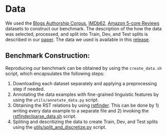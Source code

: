 # Data

We used the [Blogs Authorship Corpus](https://u.cs.biu.ac.il/~koppel/BlogCorpus.htm), [IMDb62](https://umlt.infotech.monash.edu/?page_id=266), [Amazon 5-core Reviews](https://cseweb.ucsd.edu/~jmcauley/datasets/amazon_v2/) datasets to construct our benchmark. The description of the how the data was selected, processed, and split into Train, Dev, and Test splits is described in our [paper](). The data we used is available in this [release]().

## Benchmark Construction:

Reproducing our benchmark can be obtained by using the `create_data.sh` script, which encapsulates the following steps:

1. Downloading each dataset separately and applying a preprocessing step if needed.
2. Annotating the data examples with fine-grained linguistic features by using the `utils/annotate_data.py` script.
3. Obtaining the RST relations by using [rstfinder](rstfinder). This can be done by 1) writing every data example to a separate file and 2) invoking the [rstfinder/parse_data.sh](rstfinder/parse_data.sh) script.
4. Spliting and descritizing the data to create Train, Dev, and Test splits using the [utils/split_and_discretize.py](utils/split_and_discretize.py) script.
